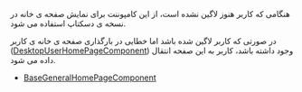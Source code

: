 <div class="dp-doc-container"">

<div class="dp-doc-tags">

<div class="desktop-version"></div>

</div>

<div class="dp-doc-body">

هنگامی که کاربر هنوز لاگین نشده است، از این کامپوننت برای نمایش صفحه ی خانه در نسخه ی دسکتاپ استفاده می شود.

در صورتی که کاربر لاگین شده باشد اما خطایی در بارگذاری صفحه ی خانه ی کاربر
 ([DesktopUserHomePageComponent](DesktopUserHomePageComponent.html#readme))
 وجود داشته باشد، کاربر به این صفحه انتقال داده می شود.

</div>

<div class="dp-doc-links">

<div class="parent"></div>

+ [BaseGeneralHomePageComponent](BaseGeneralHomePageComponent.html#readme)


</div>


</div> 


